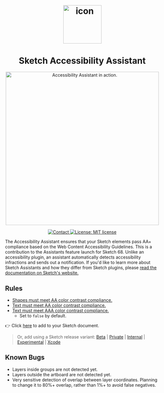 <h1 align="center">
  <img align="center" src="https://i.imgur.com/ijYtOhk.png" width="125" alt="icon">
<br>
  <h1 align="center">Sketch Accessibility Assistant</h1>
 <p align="center">
  <img src="https://i.imgur.com/cstmMYz.png" width="500" alt="Accessibility Assistant in action.">
</p>
  <p align="center">
    <a href="mailto:ygis@mit.edu">
      <img src="https://img.shields.io/badge/Sketch-68+-blue.svg?style=flat" alt="Contact">
    </a>
    <a href="https://opensource.org/licenses/GPL-3.0">
      <img src="https://img.shields.io/badge/License-MIT 3.0-blue.svg" alt="License: MIT license">
    </a>
  </p>
</h1>

The Accessibility Assistant ensures that your Sketch elements pass AA+ compliance based on the Web Content Accessibility Guidelines. This is a contribution to the Assistants feature launch for Sketch 68. Unlike an accessibility plugin, an assistant automatically detects accessibility infractions and sends out a notification. If you'd like to learn more about Sketch Assistants and how they differ from Sketch plugins, please [read the documentation on Sketch's website.](https://www.sketch.com/docs/assistants/)

## Rules

- [Shapes must meet AA color contrast compliance.](https://github.com/ygev/sketch-accessibility-assistant/tree/main/src/rules/aa-contrast-shape)
- [Text must meet AA color contrast compliance.](https://github.com/ygev/sketch-accessibility-assistant/tree/main/src/rules/aa-contrast-text)
- [Text must meet AAA color contrast compliance.](https://github.com/ygev/sketch-accessibility-assistant/tree/main/src/rules/aaa-contrast-text)
  - Set to `false` by default.

👉 Click [here](https://add-sketch-assistant.now.sh/api/main?pkg=@ygev/sketch-accessibility-assistant)
to add to your Sketch document.

> Or, add using a Sketch release variant:
> [Beta](https://add-sketch-assistant.now.sh/api/main?variant=beta&pkg=@ygev/sketch-accessibility-assistant)
> |
> [Private](https://add-sketch-assistant.now.sh/api/main?variant=private&pkg=@ygev/sketch-accessibility-assistant)
> |
> [Internal](https://add-sketch-assistant.now.sh/api/main?variant=internal&pkg=@ygev/sketch-accessibility-assistant)
> |
> [Experimental](https://add-sketch-assistant.now.sh/api/main?variant=experimental&pkg=@ygev/sketch-accessibility-assistant)
> |
> [Xcode](https://add-sketch-assistant.now.sh/api/main?variant=xcode&pkg=@ygev/sketch-accessibility-assistant)


## Known Bugs
- Layers inside groups are not detected yet.
- Layers outside the artboard are not detected yet.
- Very sensitive detection of overlap between layer coordinates. Planning to change it to 80%+ overlap, rather than 1%+ to avoid false negatives.

